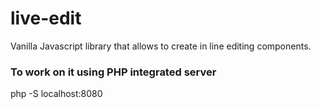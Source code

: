 # live-edit
 
Vanilla Javascript library that allows to create in line editing components.

### To work on it using PHP integrated server
php -S localhost:8080


